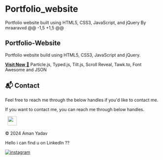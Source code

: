 # Portfolio_website
Portfolio website built using HTML5, CSS3, JavaScript, and jQuery By mraaravxd
@@ -1,5 +1,5 @@
## Portfolio-Website
Portfolio website build using HTML5, CSS3, JavaScript and jQuery.

<a href="" target="_blank">**Visit Now** 🚀</a>
 Particle.js, Typed.js, Tilt.js, Scroll Reveal, Tawk.to, Font Awesome and JSON

<h2>📬 Contact</h2>

Feel free to reach me through the below handles if you'd like to contact me.

If you want to contact me, you can reach me through below handles.

&nbsp;&nbsp;<a href="https://tm/"><img src="https://www.felberpr.com/wp-content/uploads/linkedin-logo.png" width="30"></img></a>

© 2024 Aman Yadav

Hello i can find u on LinkedIn ??

[![instagram](https://img.shields.io/badge/Instagram-E4405F?style=for-the-badge&logo=instagram&logoColor=white)](https://www.instagram.com/mraarav_xd)
